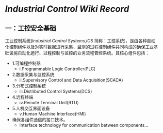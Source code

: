 # *Industrial Control Wiki Record* 

## 一：工控安全基础

工业控制系统(*Industrial Control Systems,ICS* 简称：工控系统)，是由各种自动化控制组件以及对实时数据进行采集、监测的过程控制组件共同构成的确保工业基础设施自动化运行、过程控制与监控的业务流程管控系统。其核心组件包括：


- 1.可编程控制器
	- i.Programmable Logic Controller(PLC)
- 2.数据采集与监控系统
	- ii.Supervisory Control and Data Acquisition(SCADA)
- 3.分布式控制系统
	- iii.Distributed Control Systems(DCS)
- 4.远程终端
	- iv.Remote Terminal Unit(RTU)
- 5.人机交互界面设备
	- v.Human Machine Interface(HMI)
- 确保各组件通信的接口技术。
	- Interface technology for communication between components...